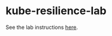 # kube-resilience-lab

See the lab instructions [here](https://www.ibm.com/cloud/garage/content/course/kubernetes-intermediate/0).
